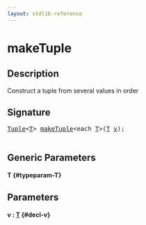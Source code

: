 ```yaml
---
layout: stdlib-reference
---
```


# makeTuple

## Description

Construct a tuple from several values in order




## Signature 

<pre>
<a href="/stdlib-reference/types/tuple-0/index" class="code_type">Tuple</a>&lt;<a href="/stdlib-reference/global-decls/maketuple-4#typeparam-T" class="code_type">T</a>&gt; <a href="/stdlib-reference/global-decls/maketuple-4">makeTuple</a>&lt;<span class="code_keyword">each</span> <a href="/stdlib-reference/global-decls/maketuple-4#typeparam-T" class="code_type">T</a>&gt;(<a href="/stdlib-reference/global-decls/maketuple-4#typeparam-T" class="code_type">T</a> <a href="/stdlib-reference/global-decls/maketuple-4#decl-v" class="code_param">v</a>);

</pre>

## Generic Parameters

#### T {#typeparam-T}

## Parameters

#### v  : [T](/stdlib-reference/global-decls/maketuple-4#typeparam-T) {#decl-v}

